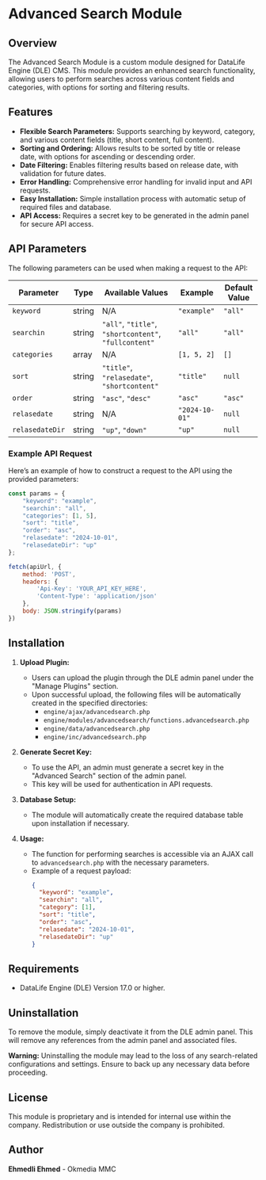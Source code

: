 # Advanced Search Module

## Overview
The Advanced Search Module is a custom module designed for DataLife Engine (DLE) CMS. This module provides an enhanced search functionality, allowing users to perform searches across various content fields and categories, with options for sorting and filtering results.

## Features
- **Flexible Search Parameters:** Supports searching by keyword, category, and various content fields (title, short content, full content).
- **Sorting and Ordering:** Allows results to be sorted by title or release date, with options for ascending or descending order.
- **Date Filtering:** Enables filtering results based on release date, with validation for future dates.
- **Error Handling:** Comprehensive error handling for invalid input and API requests.
- **Easy Installation:** Simple installation process with automatic setup of required files and database.
- **API Access:** Requires a secret key to be generated in the admin panel for secure API access.

## API Parameters
The following parameters can be used when making a request to the API:

| Parameter      | Type      | Available Values                                      | Example           | Default Value |
|----------------|-----------|-------------------------------------------------------|-------------------|---------------|
| `keyword`      | string    | N/A                                                   | `"example"`       | `"all"`       |
| `searchin`     | string    | `"all"`, `"title"`, `"shortcontent"`, `"fullcontent"` | `"all"`           | `"all"`       |
| `categories`   | array     | N/A                                                   | `[1, 5, 2]`       | `[]`          |
| `sort`         | string    | `"title"`, `"relasedate"`, `"shortcontent"`           | `"title"`         | `null`        |
| `order`        | string    | `"asc"`, `"desc"`                                     | `"asc"`           | `"asc"`       |
| `relasedate`   | string    | N/A                                                   | `"2024-10-01"`    | `null`        |
| `relasedateDir`| string    | `"up"`, `"down"`                                      | `"up"`            | `null`        |

### Example API Request
Here’s an example of how to construct a request to the API using the provided parameters:

```javascript
const params = {
    "keyword": "example",
    "searchin": "all",
    "categories": [1, 5],
    "sort": "title",
    "order": "asc",
    "relasedate": "2024-10-01",
    "relasedateDir": "up"
};

fetch(apiUrl, {
    method: 'POST',
    headers: {
        'Api-Key': 'YOUR_API_KEY_HERE',
        'Content-Type': 'application/json'
    },
    body: JSON.stringify(params)
})
```

## Installation

1. **Upload Plugin:**
   - Users can upload the plugin through the DLE admin panel under the "Manage Plugins" section.
   - Upon successful upload, the following files will be automatically created in the specified directories:
     - `engine/ajax/advancedsearch.php`
     - `engine/modules/advancedsearch/functions.advancedsearch.php`
     - `engine/data/advancedsearch.php`
     - `engine/inc/advancedsearch.php`

2. **Generate Secret Key:**
   - To use the API, an admin must generate a secret key in the "Advanced Search" section of the admin panel.
   - This key will be used for authentication in API requests.

3. **Database Setup:**
   - The module will automatically create the required database table upon installation if necessary.

4. **Usage:**
   - The function for performing searches is accessible via an AJAX call to `advancedsearch.php` with the necessary parameters.
   - Example of a request payload:
     ```json
     {
       "keyword": "example",
       "searchin": "all",
       "category": [1],
       "sort": "title",
       "order": "asc",
       "relasedate": "2024-10-01",
       "relasedateDir": "up"
     }
     ```

## Requirements
- DataLife Engine (DLE) Version 17.0 or higher.

## Uninstallation
To remove the module, simply deactivate it from the DLE admin panel. This will remove any references from the admin panel and associated files.

**Warning:** Uninstalling the module may lead to the loss of any search-related configurations and settings. Ensure to back up any necessary data before proceeding.

## License
This module is proprietary and is intended for internal use within the company. Redistribution or use outside the company is prohibited.

## Author
**Ehmedli Ehmed** - Okmedia MMC
